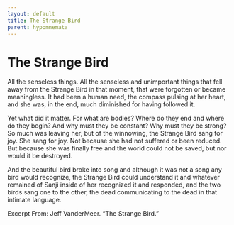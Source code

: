 ```yaml
---
layout: default
title: The Strange Bird
parent: hypomnemata
---
```

# The Strange Bird

All the senseless things. All the senseless and unimportant things that fell away from the Strange Bird in that moment, that were forgotten or became meaningless. It had been a human need, the compass pulsing at her heart, and she was, in the end, much diminished for having followed it.

Yet what did it matter. For what are bodies? Where do they end and where do they begin? And why must they be constant? Why must they be strong? So much was leaving her, but of the winnowing, the Strange Bird sang for joy. She sang for joy. Not because she had not suffered or been reduced. But because she was finally free and the world could not be saved, but nor would it be destroyed.

And the beautiful bird broke into song and although it was not a song any bird would recognize, the Strange Bird could understand it and whatever remained of Sanji inside of her recognized it and responded, and the two birds sang one to the other, the dead communicating to the dead in that intimate language.

Excerpt From: Jeff VanderMeer. “The Strange Bird.”